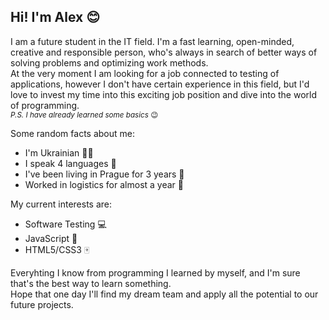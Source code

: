 ## Hi! I'm Alex :blush:

I am a future student in the IT field. I'm a fast learning, open-minded, creative and responsible person, who's always in search of better ways of solving problems and optimizing work methods.\
At the very moment I am looking for a job connected to testing of applications, however I don't have certain experience in this field, but I'd love to invest my time into this exciting job position and dive into the world of programming.\
*<sub>P.S. I have already learned some basics*<sub> :wink: 

Some random facts about me:
 + I'm Ukrainian :yellow_heart::blue_heart:
 + I speak 4 languages :speak_no_evil:
 + I've been living in Prague for 3 years :european_castle:
 + Worked in logistics for almost a year :truck:

My current interests are:
 + Software Testing :computer:
 + JavaScript :page_with_curl:
 + HTML5/CSS3 :mahjong:

Everyhting I know from programming I learned by myself, and I'm sure that's the best way to learn something.\
Hope that one day I'll find my dream team and apply all the potential to our future projects.
